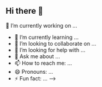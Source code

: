## Hi there 👋

<!--
**altamashnaseem/altamashnaseem** is a ✨ _special_ ✨ repository because its `README.md` (this file) appears on your GitHub profile.

Here are some ideas to get you started:

- # 💫 About Me:
🚀 About Me: A passionate Web Developer and DSA Problem Solver pursuing a B.Tech in CSE.<br>💼 Currently Working On: Enhancing web projects and sharpening my DSA skills.<br>🤝 Looking to Collaborate On: Impactful web development projects and open-source contributions.<br>❓ Looking for Help With: Advanced DSA concepts and open-source contributions.<br>📚 Currently Learning: Advanced web frameworks, algorithm optimization, and emerging


## 🌐 Socials:
[![LinkedIn](https://img.shields.io/badge/LinkedIn-%230077B5.svg?logo=linkedin&logoColor=white)](https://linkedin.com/in/https://www.linkedin.com/in/altamash-naseem-ba7741249/) [![email](https://img.shields.io/badge/Email-D14836?logo=gmail&logoColor=white)](mailto:an1232580@gmail.com) 

# 💻 Tech Stack:
![C++](https://img.shields.io/badge/c++-%2300599C.svg?style=for-the-badge&logo=c%2B%2B&logoColor=white) ![HTML5](https://img.shields.io/badge/html5-%23E34F26.svg?style=for-the-badge&logo=html5&logoColor=white) ![JavaScript](https://img.shields.io/badge/javascript-%23323330.svg?style=for-the-badge&logo=javascript&logoColor=%23F7DF1E) ![Python](https://img.shields.io/badge/python-3670A0?style=for-the-badge&logo=python&logoColor=ffdd54) ![AWS](https://img.shields.io/badge/AWS-%23FF9900.svg?style=for-the-badge&logo=amazon-aws&logoColor=white) ![React](https://img.shields.io/badge/react-%2320232a.svg?style=for-the-badge&logo=react&logoColor=%2361DAFB) ![TailwindCSS](https://img.shields.io/badge/tailwindcss-%2338B2AC.svg?style=for-the-badge&logo=tailwind-css&logoColor=white) ![MySQL](https://img.shields.io/badge/mysql-4479A1.svg?style=for-the-badge&logo=mysql&logoColor=white) ![MongoDB](https://img.shields.io/badge/MongoDB-%234ea94b.svg?style=for-the-badge&logo=mongodb&logoColor=white) ![Figma](https://img.shields.io/badge/figma-%23F24E1E.svg?style=for-the-badge&logo=figma&logoColor=white) ![Canva](https://img.shields.io/badge/Canva-%2300C4CC.svg?style=for-the-badge&logo=Canva&logoColor=white) ![NumPy](https://img.shields.io/badge/numpy-%23013243.svg?style=for-the-badge&logo=numpy&logoColor=white) ![Git](https://img.shields.io/badge/git-%23F05033.svg?style=for-the-badge&logo=git&logoColor=white) ![GitHub](https://img.shields.io/badge/github-%23121011.svg?style=for-the-badge&logo=github&logoColor=white)
# 📊 GitHub Stats:
![](https://github-readme-stats.vercel.app/api?username=altamashnaseem&theme=dark&hide_border=false&include_all_commits=false&count_private=false)<br/>
![](https://github-readme-streak-stats.herokuapp.com/?user=altamashnaseem&theme=dark&hide_border=false)<br/>
![](https://github-readme-stats.vercel.app/api/top-langs/?username=altamashnaseem&theme=dark&hide_border=false&include_all_commits=false&count_private=false&layout=compact)

---
[![](https://visitcount.itsvg.in/api?id=altamashnaseem&icon=0&color=0)](https://visitcount.itsvg.in)

<!-- Proudly created with GPRM ( https://gprm.itsvg.in ) -->🔭 I’m currently working on ...
- 🌱 I’m currently learning ...
- 👯 I’m looking to collaborate on ...
- 🤔 I’m looking for help with ...
- 💬 Ask me about ...
- 📫 How to reach me: ...
- 😄 Pronouns: ...
- ⚡ Fun fact: ...
-->

